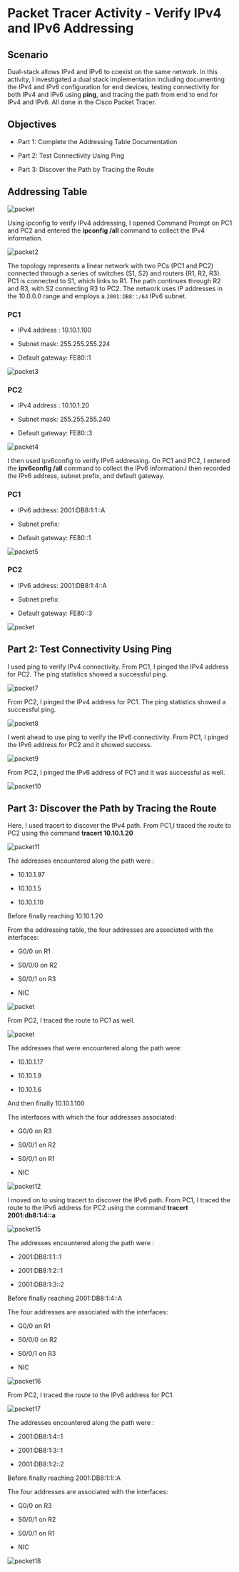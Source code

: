 # Packet Tracer Activity - Verify IPv4 and IPv6 Addressing

## Scenario

Dual-stack allows IPv4 and IPv6 to coexist on the same network. In this
activity, I investigated a dual stack implementation including
documenting the IPv4 and IPv6 configuration for end devices, testing
connectivity for both IPv4 and IPv6 using **ping**, and tracing the path
from end to end for IPv4 and IPv6. All done in the Cisco Packet Tracer.

## Objectives

- Part 1: Complete the Addressing Table Documentation

- Part 2: Test Connectivity Using Ping

- Part 3: Discover the Path by Tracing the Route

## Addressing Table

![packet](media/packet/image1.png)

Using ipconfig to verify IPv4 addressing, I opened Command Prompt on PC1
and PC2 and entered the **ipconfig /all** command to collect the IPv4
information.

![packet2](media/packet/image2.png)

The topology represents a linear network with two PCs (PC1 and PC2)
connected through a series of switches (S1, S2) and routers (R1, R2,
R3). PC1 is connected to S1, which links to R1. The path continues
through R2 and R3, with S2 connecting R3 to PC2. The network uses IP
addresses in the 10.0.0.0 range and employs a `2001:DB8::/64` IPv6 subnet.

### PC1
- IPv4 address : 10.10.1.100

- Subnet mask: 255.255.255.224

- Default gateway: FE80::1

![packet3](media/packet/image3.png)

### PC2
- IPv4 address : 10.10.1.20

- Subnet mask: 255.255.255.240

- Default gateway: FE80::3

![packet4](media/packet/image4.png)

I then used ipv6config to verify IPv6 addressing. On PC1 and PC2, I
entered the **ipv6config /all** command to collect the IPv6
information.I then recorded the IPv6 address, subnet prefix, and default
gateway.

### PC1
- IPv6 address: 2001:DB8:1:1::A

- Subnet prefix:

- Default gateway: FE80::1

![packet5](media/packet/image5.png)

### PC2
- IPv6 address: 2001:DB8:1:4::A

- Subnet prefix:

- Default gateway: FE80::3

![packet](media/packet/image6.png)

## Part 2: Test Connectivity Using Ping

I used ping to verify IPv4 connectivity. From PC1, I pinged the IPv4
address for PC2. The ping statistics showed a successful ping.

![packet7](media/packet/image7.png)

From PC2, I pinged the IPv4 address for PC1. The ping statistics showed
a successful ping.

![packet8](media/packet/image8.png)

I went ahead to use ping to verify the IPv6 connectivity. From PC1, I
pinged the IPv6 address for PC2 and it showed success.

![packet9](media/packet/image9.png)

From PC2, I pinged the IPv6 address of PC1 and it was successful as
well.

![packet10](media/packet/image10.png)

## Part 3: Discover the Path by Tracing the Route

Here, I used tracert to discover the IPv4 path. From PC1,I traced the
route to PC2 using the command **tracert 10.10.1.20**

![packet11](media/packet/image11.png)

The addresses encountered along the path were :

- 10.10.1.97

- 10.10.1.5

- 10.10.1.10

Before finally reaching 10.10.1.20

From the addressing table, the four addresses are associated with the
interfaces:

- G0/0 on R1

- S0/0/0 on R2

- S0/0/1 on R3

- NIC

![packet](media/packet/image12.png)

From PC2, I traced the route to PC1 as well.

![packet](media/packet/image13.png)

The addresses that were encountered along the path were:

- 10.10.1.17

- 10.10.1.9

- 10.10.1.6

And then finally 10.10.1.100

The interfaces with which the four addresses associated:

- G0/0 on R3

- S0/0/1 on R2

- S0/0/1 on R1

- NIC

![packet12](media/packet/image14.png)

I moved on to using tracert to discover the IPv6 path. From PC1, I
traced the route to the IPv6 address for PC2 using the command **tracert
2001:db8:1:4::a**

![packet15](media/packet/image15.png)

The addresses encountered along the path were :

- 2001:DB8:1:1::1

- 2001:DB8:1:2::1

- 2001:DB8:1:3::2

Before finally reaching 2001:DB8:1:4::A

The four addresses are associated with the interfaces:

- G0/0 on R1

- S0/0/0 on R2

- S0/0/1 on R3

- NIC

![packet16](media/packet/image16.png)

From PC2, I traced the route to the IPv6 address for PC1.

![packet17](media/packet/image17.png)

The addresses encountered along the path were :

- 2001:DB8:1:4::1

- 2001:DB8:1:3::1

- 2001:DB8:1:2::2

Before finally reaching 2001:DB8:1:1::A

The four addresses are associated with the interfaces:

- G0/0 on R3

- S0/0/1 on R2

- S0/0/1 on R1

- NIC

![packet18](media/packet/image18.png)
